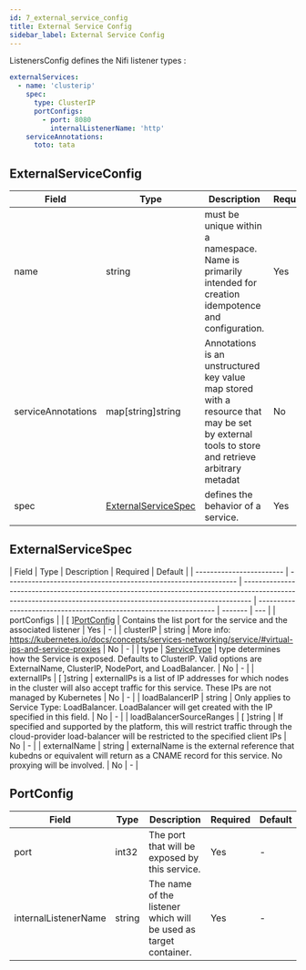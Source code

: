 ```yaml
---
id: 7_external_service_config
title: External Service Config
sidebar_label: External Service Config
---
```


ListenersConfig defines the Nifi listener types :

```yaml
externalServices:
  - name: 'clusterip'
    spec:
      type: ClusterIP
      portConfigs:
        - port: 8080
          internalListenerName: 'http'
    serviceAnnotations:
      toto: tata
```

## ExternalServiceConfig

| Field              | Type                                        | Description                                                                                                                                   | Required | Default |
| ------------------ | ------------------------------------------- | --------------------------------------------------------------------------------------------------------------------------------------------- | -------- | ------- |
| name               | string                                      | must be unique within a namespace. Name is primarily intended for creation idempotence and configuration.                                     | Yes      | -       |
| serviceAnnotations | map\[string\]string                         | Annotations is an unstructured key value map stored with a resource that may be set by external tools to store and retrieve arbitrary metadat | No       | -       |
| spec               | [ExternalServiceSpec](#externalservicespec) | defines the behavior of a service.                                                                                                            | Yes      |         |

## ExternalServiceSpec

| Field                    | Type                                                            | Description                                                                                                                                                    | Required                                                           | Default |
| ------------------------ | --------------------------------------------------------------- | -------------------------------------------------------------------------------------------------------------------------------------------------------------- | ------------------------------------------------------------------ | ------- | --- |
| portConfigs              |                                                                 | \[ \][PortConfig](#portconfig)                                                                                                                                 | Contains the list port for the service and the associated listener | Yes     | -   |
| clusterIP                | string                                                          | More info: https://kubernetes.io/docs/concepts/services-networking/service/#virtual-ips-and-service-proxies                                                    | No                                                                 | -       |
| type                     | [ServiceType](https://godoc.org/k8s.io/api/core/v1#ServiceType) | type determines how the Service is exposed. Defaults to ClusterIP. Valid options are ExternalName, ClusterIP, NodePort, and LoadBalancer.                      | No                                                                 | -       |
| externalIPs              | \[ \]string                                                     | externalIPs is a list of IP addresses for which nodes in the cluster will also accept traffic for this service. These IPs are not managed by Kubernetes        | No                                                                 | -       |
| loadBalancerIP           | string                                                          | Only applies to Service Type: LoadBalancer. LoadBalancer will get created with the IP specified in this field.                                                 | No                                                                 | -       |
| loadBalancerSourceRanges | \[ \]string                                                     | If specified and supported by the platform, this will restrict traffic through the cloud-provider load-balancer will be restricted to the specified client IPs | No                                                                 | -       |
| externalName             | string                                                          | externalName is the external reference that kubedns or equivalent will return as a CNAME record for this service. No proxying will be involved.                | No                                                                 | -       |

## PortConfig

| Field                | Type   | Description                                                      | Required | Default |
| -------------------- | ------ | ---------------------------------------------------------------- | -------- | ------- |
| port                 | int32  | The port that will be exposed by this service.                   | Yes      | -       |
| internalListenerName | string | The name of the listener which will be used as target container. | Yes      | -       |
